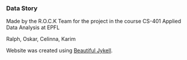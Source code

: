### Data Story

Made by the R.O.C.K Team for the project in the course CS-401 Applied Data Analysis at EPFL

Ralph, Oskar, Celinna, Karim

Website was created using [Beautiful Jykell](https://github.com/daattali/beautiful-jekyll).
